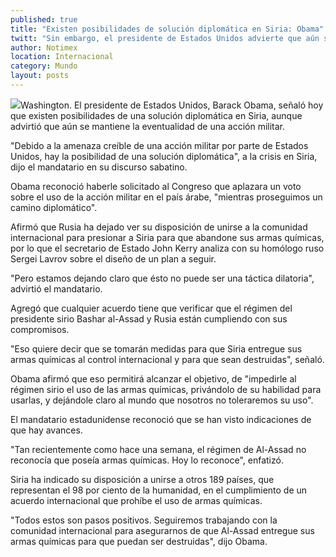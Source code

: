 ```yaml
---
published: true
title: "Existen posibilidades de solución diplomática en Siria: Obama"
twitt: "Sin embargo, el presidente de Estados Unidos advierte que aún se mantiene la eventualidad de una acción militar"
author: Notimex
location: Internacional
category: Mundo
layout: posts
---
```


![](http://i.imgur.com/3oeS33km.jpg)Washington. El presidente de Estados Unidos, Barack Obama, señaló hoy que existen posibilidades de una solución diplomática en Siria, aunque advirtió que aún se mantiene la eventualidad de una acción militar.

"Debido a la amenaza creíble de una acción militar por parte de Estados Unidos, hay la posibilidad de una solución diplomática", a la crisis en Siria, dijo el mandatario en su discurso sabatino.

Obama reconoció haberle solicitado al Congreso que aplazara un voto sobre el uso de la acción militar en el país árabe, "mientras proseguimos un camino diplomático".

Afirmó que Rusia ha dejado ver su disposición de unirse a la comunidad internacional para presionar a Siria para que abandone sus armas químicas, por lo que el secretario de Estado John Kerry analiza con su homólogo ruso Sergei Lavrov sobre el diseño de un plan a seguir.

"Pero estamos dejando claro que ésto no puede ser una táctica dilatoria", advirtió el mandatario.

Agregó que cualquier acuerdo tiene que verificar que el régimen del presidente sirio Bashar al-Assad y Rusia están cumpliendo con sus compromisos.

"Eso quiere decir que se tomarán medidas para que Siria entregue sus armas químicas al control internacional y para que sean destruidas", señaló.

Obama afirmó que eso permitirá alcanzar el objetivo, de "impedirle al régimen sirio el uso de las armas químicas, privándolo de su habilidad para usarlas, y dejándole claro al mundo que nosotros no toleraremos su uso".

El mandatario estadunidense reconoció que se han visto indicaciones de que hay avances.

"Tan recientemente como hace una semana, el régimen de Al-Assad no reconocía que poseía armas químicas. Hoy lo reconoce", enfatizó.

Siria ha indicado su disposición a unirse a otros 189 países, que representan el 98 por ciento de la humanidad, en el cumplimiento de un acuerdo internacional que prohíbe el uso de armas químicas.

"Todos estos son pasos positivos. Seguiremos trabajando con la comunidad internacional para asegurarnos de que Al-Assad entregue sus armas químicas para que puedan ser destruidas", dijo Obama.
